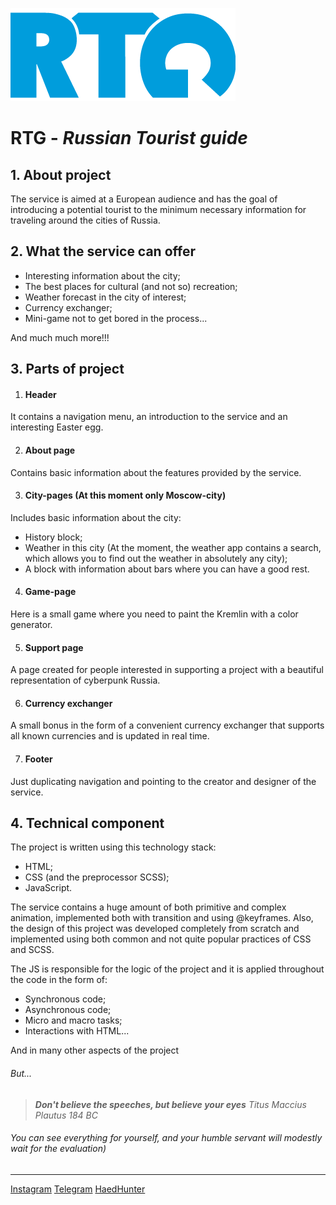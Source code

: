![mainLogo](/assets/images/Main_logo.png)

# RTG - ___Russian Tourist guide___  
## 1. About project

The service is aimed at a European audience and has the goal of introducing a potential tourist to the minimum necessary information for traveling around the cities of Russia.

## 2. What the service can offer

- Interesting information about the city;
- The best places for cultural (and not so) recreation;
- Weather forecast in the city of interest;
- Currency exchanger;
- Mini-game not to get bored in the process...

And much much more!!!

## 3. Parts of project

1. #### Header
It contains a navigation menu, an introduction to the service and an interesting Easter egg.

2. #### About page

Contains basic information about the features provided by the service.

3. #### City-pages (At this moment only Moscow-city)

Includes basic information about the city:

- History block;
- Weather in this city (At the moment, the weather app contains a search, which allows you to find out the weather in absolutely any city);
- A block with information about bars where you can have a good rest.

4. #### Game-page

Here is a small game where you need to paint the Kremlin with a color generator.

5. #### Support page 

A page created for people interested in supporting a project with a beautiful representation of cyberpunk Russia.

6. #### Currency exchanger 

A small bonus in the form of a convenient currency exchanger that supports all known currencies and is updated in real time.

7. #### Footer 

Just duplicating navigation and pointing to the creator and designer of the service.


## 4. Technical component 

The project is written using this technology stack:
- HTML;
- CSS (and the preprocessor SCSS);
- JavaScript.

The service contains a huge amount of both primitive and complex animation, implemented both with transition and using @keyframes. Also, the design of this project was developed completely from scratch and implemented using both common and not quite popular practices of CSS and SCSS.

The JS is responsible for the logic of the project and it is applied throughout the code in the form of:

- Synchronous code;
- Asynchronous code;
- Micro and macro tasks;
- Interactions with HTML...

And in many other aspects of the project

###### But...

> ___Don't believe the speeches, but believe your eyes___
_Titus Maccius Plautus 184 BC_

###### You can see everything for yourself, and your humble servant will modestly wait for the evaluation)

---

[Instagram](https://instagram.com/varzart?igshid=YmMyMTA2M2Y=)
[Telegram](https://t.me/varzart)
[HaedHunter](https://spb.hh.ru/resume/0eab0807ff094b93600039ed1f7a61716c7964)